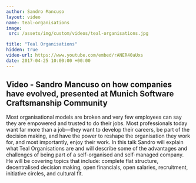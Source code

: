 ```yaml
---
author: Sandro Mancuso
layout: video
name: teal-organisations
image:
 src: /assets/img/custom/videos/teal-organisations.jpg

title: "Teal Organisations"
hidden: true
video-url: https://www.youtube.com/embed/rANER40aUxs
date: 2017-04-25 10:00:00 +00:00
---
```



## Video - Sandro Mancuso on how companies have evolved, presented at Munich Software Craftsmanship Community

Most organisational models are broken and very few employees can say they are empowered and trusted to do their jobs. Most professionals today want far more than a job—they want to develop their careers, be part of the decision making, and have the power to reshape the organisation they work for, and most importantly, enjoy their work. In this talk Sandro will explain what Teal Organisations are and will describe some of the advantages and challenges of being part of a self-organised and self-managed company. He will be covering topics that include: complete flat structure, decentralised decision making, open financials, open salaries, recruitment, initiative circles, and cultural fit.
